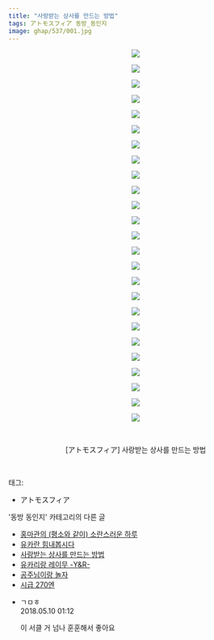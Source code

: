 ```yaml
---
title: "사랑받는 상사를 만드는 방법"
tags: アトモスフィア 동방_동인지
image: ghap/537/001.jpg
---
```

<div class="article">
<p style="text-align: center; clear: none; float: none;"><img src="{{ site.nasurl }}/ghap/537/001.jpg"/></p>
<p style="text-align: center; clear: none; float: none;"><img src="{{ site.nasurl }}/ghap/537/002.jpg"/></p>
<p style="text-align: center; clear: none; float: none;"><img src="{{ site.nasurl }}/ghap/537/003.jpg"/></p>
<p style="text-align: center; clear: none; float: none;"><img src="{{ site.nasurl }}/ghap/537/004.jpg"/></p>
<p style="text-align: center; clear: none; float: none;"><img src="{{ site.nasurl }}/ghap/537/005.jpg"/></p>
<p style="text-align: center; clear: none; float: none;"><img src="{{ site.nasurl }}/ghap/537/006.jpg"/></p>
<p style="text-align: center; clear: none; float: none;"><img src="{{ site.nasurl }}/ghap/537/007.jpg"/></p>
<p style="text-align: center; clear: none; float: none;"><img src="{{ site.nasurl }}/ghap/537/008.jpg"/></p>
<p style="text-align: center; clear: none; float: none;"><img src="{{ site.nasurl }}/ghap/537/009.jpg"/></p>
<p style="text-align: center; clear: none; float: none;"><img src="{{ site.nasurl }}/ghap/537/010.jpg"/></p>
<p style="text-align: center; clear: none; float: none;"><img src="{{ site.nasurl }}/ghap/537/011.jpg"/></p>
<p style="text-align: center; clear: none; float: none;"><img src="{{ site.nasurl }}/ghap/537/012.jpg"/></p>
<p style="text-align: center; clear: none; float: none;"><img src="{{ site.nasurl }}/ghap/537/013.jpg"/></p>
<p style="text-align: center; clear: none; float: none;"><img src="{{ site.nasurl }}/ghap/537/014.jpg"/></p>
<p style="text-align: center; clear: none; float: none;"><img src="{{ site.nasurl }}/ghap/537/015.jpg"/></p>
<p style="text-align: center; clear: none; float: none;"><img src="{{ site.nasurl }}/ghap/537/016.jpg"/></p>
<p style="text-align: center; clear: none; float: none;"><img src="{{ site.nasurl }}/ghap/537/017.jpg"/></p>
<p style="text-align: center; clear: none; float: none;"><img src="{{ site.nasurl }}/ghap/537/018.jpg"/></p>
<p style="text-align: center; clear: none; float: none;"><img src="{{ site.nasurl }}/ghap/537/019.jpg"/></p>
<p style="text-align: center; clear: none; float: none;"><img src="{{ site.nasurl }}/ghap/537/020.jpg"/></p>
<p style="text-align: center; clear: none; float: none;"><img src="{{ site.nasurl }}/ghap/537/021.jpg"/></p>
<p style="text-align: center; clear: none; float: none;"><img src="{{ site.nasurl }}/ghap/537/022.jpg"/></p>
<p style="text-align: center; clear: none; float: none;"><img src="{{ site.nasurl }}/ghap/537/023.jpg"/></p>
<p style="text-align: center; clear: none; float: none;"><img src="{{ site.nasurl }}/ghap/537/024.jpg"/></p>
<p style="text-align: center; clear: none; float: none;"><img src="{{ site.nasurl }}/ghap/537/025.jpg"/></p>
<p style="text-align: center; clear: none; float: none;"><br/></p>
<p style="text-align: center; clear: none; float: none;">[アトモスフィア] 사랑받는 상사를 만드는 방법</p>
<p><br/></p>
</div><div class="tagTrail">
<p>태그: </p>
<ul>
<li>アトモスフィア</li>
</ul>
</div><div class="another">
<p>'동방 동인지' 카테고리의 다른 글</p>
<ul>
<li><a href="/2016-06-24-ghap_539">홍마관의 (평소와 같이) 소란스러운 하루</a></li>
<li><a href="/2016-06-24-ghap_538">유카란 힘내봅시다</a></li>
<li><a href="/2016-06-24-ghap_537">사랑받는 상사를 만드는 방법</a></li>
<li><a href="/2016-06-24-ghap_536">유카리랑 레이무 -Y&amp;R-</a></li>
<li><a href="/2016-06-24-ghap_535">공주님이랑 놀자</a></li>
<li><a href="/2016-06-24-ghap_534">시급 270엔</a></li>
</ul>
</div><div class="cb_module cb_fluid">
<div class="cb_wrt cb_profile">
<div class="comment">
<ul>
<li class="cb_thumb_off" id="comment15253393">
<div class="cb_comment_area">
<div class="cb_info_area">
<div class="cb_section">
<span class="cb_nick_name">ㄱㅁㅎ</span>
</div>
<div class="cb_section">
<span class="cb_date">2018.05.10 01:12 </span>
</div>
</div>
<div class="cb_dsc_comment">
<p class="cb_dsc">
											이 서클 거 넘나 훈훈해서 좋아요
										</p>
</div>
</div></li>
</ul>
</div>
</div><!-- commentList close -->
</div>